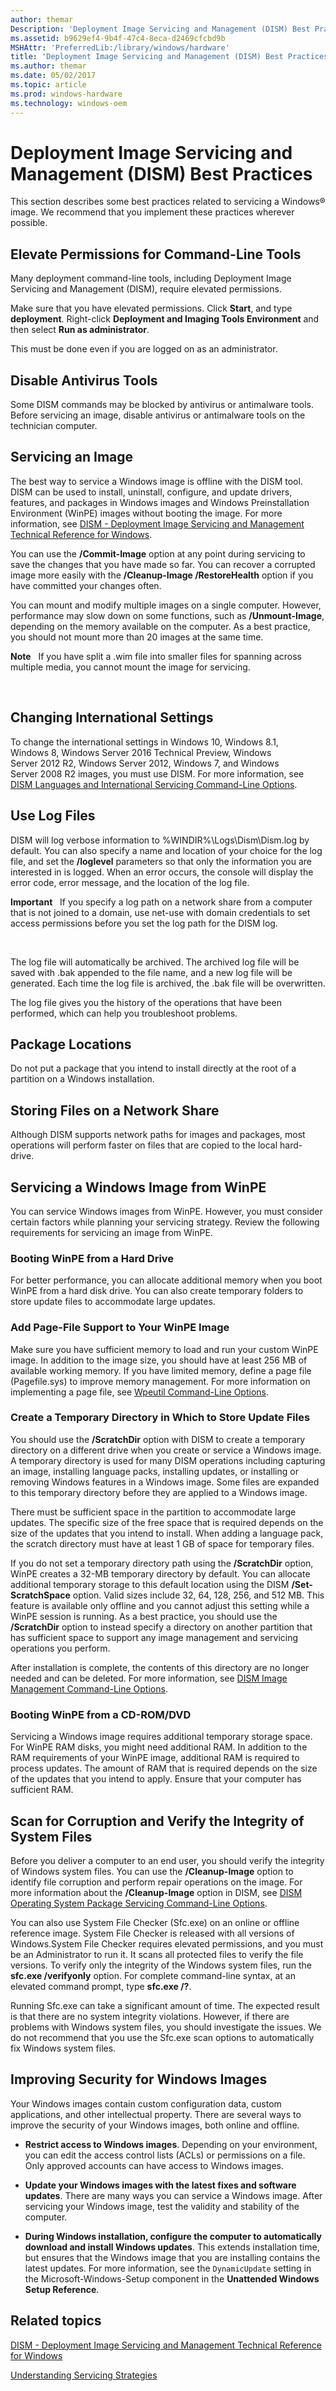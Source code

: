 ```yaml
---
author: themar
Description: 'Deployment Image Servicing and Management (DISM) Best Practices'
ms.assetid: b9629ef4-9b4f-47c4-8eca-d2469cfcbd9b
MSHAttr: 'PreferredLib:/library/windows/hardware'
title: 'Deployment Image Servicing and Management (DISM) Best Practices'
ms.author: themar
ms.date: 05/02/2017
ms.topic: article
ms.prod: windows-hardware
ms.technology: windows-oem
---
```


# Deployment Image Servicing and Management (DISM) Best Practices


This section describes some best practices related to servicing a Windows® image. We recommend that you implement these practices wherever possible.


## <span id="BKMK_elevate"></span><span id="bkmk_elevate"></span><span id="BKMK_ELEVATE"></span>Elevate Permissions for Command-Line Tools


Many deployment command-line tools, including Deployment Image Servicing and Management (DISM), require elevated permissions.

Make sure that you have elevated permissions. Click **Start**, and type **deployment**. Right-click **Deployment and Imaging Tools Environment** and then select **Run as administrator**.

This must be done even if you are logged on as an administrator.

## <span id="BKMK_av"></span><span id="bkmk_av"></span><span id="BKMK_AV"></span>Disable Antivirus Tools


Some DISM commands may be blocked by antivirus or antimalware tools. Before servicing an image, disable antivirus or antimalware tools on the technician computer.

## <span id="BKMK_servicing"></span><span id="bkmk_servicing"></span><span id="BKMK_SERVICING"></span>Servicing an Image


The best way to service a Windows image is offline with the DISM tool. DISM can be used to install, uninstall, configure, and update drivers, features, and packages in Windows images and Windows Preinstallation Environment (WinPE) images without booting the image. For more information, see [DISM - Deployment Image Servicing and Management Technical Reference for Windows](dism---deployment-image-servicing-and-management-technical-reference-for-windows.md).

You can use the **/Commit-Image** option at any point during servicing to save the changes that you have made so far. You can recover a corrupted image more easily with the **/Cleanup-Image /RestoreHealth** option if you have committed your changes often.

You can mount and modify multiple images on a single computer. However, performance may slow down on some functions, such as **/Unmount-Image**, depending on the memory available on the computer. As a best practice, you should not mount more than 20 images at the same time.

**Note**  
If you have split a .wim file into smaller files for spanning across multiple media, you cannot mount the image for servicing.

 

## <span id="BKMK_intl"></span><span id="bkmk_intl"></span><span id="BKMK_INTL"></span>Changing International Settings


To change the international settings in Windows 10, Windows 8.1, Windows 8, Windows Server 2016 Technical Preview, Windows Server 2012 R2, Windows Server 2012, Windows 7, and Windows Server 2008 R2 images, you must use DISM. For more information, see [DISM Languages and International Servicing Command-Line Options](dism-languages-and-international-servicing-command-line-options.md).

## <span id="BKMK_log"></span><span id="bkmk_log"></span><span id="BKMK_LOG"></span>Use Log Files


DISM will log verbose information to %WINDIR%\\Logs\\Dism\\Dism.log by default. You can also specify a name and location of your choice for the log file, and set the **/loglevel** parameters so that only the information you are interested in is logged. When an error occurs, the console will display the error code, error message, and the location of the log file.

**Important**  
If you specify a log path on a network share from a computer that is not joined to a domain, use net-use with domain credentials to set access permissions before you set the log path for the DISM log.

 

The log file will automatically be archived. The archived log file will be saved with .bak appended to the file name, and a new log file will be generated. Each time the log file is archived, the .bak file will be overwritten.

The log file gives you the history of the operations that have been performed, which can help you troubleshoot problems.

## <span id="BKMK_pkg"></span><span id="bkmk_pkg"></span><span id="BKMK_PKG"></span>Package Locations


Do not put a package that you intend to install directly at the root of a partition on a Windows installation.

## <span id="NetShare"></span><span id="netshare"></span><span id="NETSHARE"></span>Storing Files on a Network Share


Although DISM supports network paths for images and packages, most operations will perform faster on files that are copied to the local hard-drive.

## <span id="BKMK_PE"></span><span id="bkmk_pe"></span>Servicing a Windows Image from WinPE


You can service Windows images from WinPE. However, you must consider certain factors while planning your servicing strategy. Review the following requirements for servicing an image from WinPE.

### <span id="Booting_WinPE_from_a_Hard_Drive"></span><span id="booting_winpe_from_a_hard_drive"></span><span id="BOOTING_WINPE_FROM_A_HARD_DRIVE"></span>Booting WinPE from a Hard Drive

For better performance, you can allocate additional memory when you boot WinPE from a hard disk drive. You can also create temporary folders to store update files to accommodate large updates.

### <span id="Add_Page-File_Support_to_Your_WinPE_Image"></span><span id="add_page-file_support_to_your_winpe_image"></span><span id="ADD_PAGE-FILE_SUPPORT_TO_YOUR_WINPE_IMAGE"></span>Add Page-File Support to Your WinPE Image

Make sure you have sufficient memory to load and run your custom WinPE image. In addition to the image size, you should have at least 256 MB of available working memory. If you have limited memory, define a page file (Pagefile.sys) to improve memory management. For more information on implementing a page file, see [Wpeutil Command-Line Options](wpeutil-command-line-options.md).

### <span id="Create_a_Temporary_Directory_in_Which_to_Store_Update_Files"></span><span id="create_a_temporary_directory_in_which_to_store_update_files"></span><span id="CREATE_A_TEMPORARY_DIRECTORY_IN_WHICH_TO_STORE_UPDATE_FILES"></span>Create a Temporary Directory in Which to Store Update Files

You should use the **/ScratchDir** option with DISM to create a temporary directory on a different drive when you create or service a Windows image. A temporary directory is used for many DISM operations including capturing an image, installing language packs, installing updates, or installing or removing Windows features in a Windows image. Some files are expanded to this temporary directory before they are applied to a Windows image.

There must be sufficient space in the partition to accommodate large updates. The specific size of the free space that is required depends on the size of the updates that you intend to install. When adding a language pack, the scratch directory must have at least 1 GB of space for temporary files.

If you do not set a temporary directory path using the **/ScratchDir** option, WinPE creates a 32-MB temporary directory by default. You can allocate additional temporary storage to this default location using the DISM **/Set-ScratchSpace** option. Valid sizes include 32, 64, 128, 256, and 512 MB. This feature is available only offline and you cannot adjust this setting while a WinPE session is running. As a best practice, you should use the **/ScratchDir** option to instead specify a directory on another partition that has sufficient space to support any image management and servicing operations you perform.

After installation is complete, the contents of this directory are no longer needed and can be deleted. For more information, see [DISM Image Management Command-Line Options](dism-image-management-command-line-options-s14.md).

### <span id="Booting_WinPE_from_a_CD-ROM_DVD"></span><span id="booting_winpe_from_a_cd-rom_dvd"></span><span id="BOOTING_WINPE_FROM_A_CD-ROM_DVD"></span>Booting WinPE from a CD-ROM/DVD

Servicing a Windows image requires additional temporary storage space. For WinPE RAM disks, you might need additional RAM. In addition to the RAM requirements of your WinPE image, additional RAM is required to process updates. The amount of RAM that is required depends on the size of the updates that you intend to apply. Ensure that your computer has sufficient RAM.

## <span id="BKMK_verify"></span><span id="bkmk_verify"></span><span id="BKMK_VERIFY"></span>Scan for Corruption and Verify the Integrity of System Files


Before you deliver a computer to an end user, you should verify the integrity of Windows system files. You can use the **/Cleanup-Image** option to identify file corruption and perform repair operations on the image. For more information about the **/Cleanup-Image** option in DISM, see [DISM Operating System Package Servicing Command-Line Options](dism-operating-system-package-servicing-command-line-options.md).

You can also use System File Checker (Sfc.exe) on an online or offline reference image. System File Checker is released with all versions of Windows.System File Checker requires elevated permissions, and you must be an Administrator to run it. It scans all protected files to verify the file versions. To verify only the integrity of the Windows system files, run the **sfc.exe /verifyonly** option. For complete command-line syntax, at an elevated command prompt, type **sfc.exe /?**.

Running Sfc.exe can take a significant amount of time. The expected result is that there are no system integrity violations. However, if there are problems with Windows system files, you should investigate the issues. We do not recommend that you use the Sfc.exe scan options to automatically fix Windows system files.

## <span id="Security"></span><span id="security"></span><span id="SECURITY"></span>Improving Security for Windows Images


Your Windows images contain custom configuration data, custom applications, and other intellectual property. There are several ways to improve the security of your Windows images, both online and offline.

-   **Restrict access to Windows images**. Depending on your environment, you can edit the access control lists (ACLs) or permissions on a file. Only approved accounts can have access to Windows images.

-   **Update your Windows images with the latest fixes and software updates**. There are many ways you can service a Windows image. After servicing your Windows image, test the validity and stability of the computer.

-   **During Windows installation, configure the computer to automatically download and install Windows updates**. This extends installation time, but ensures that the Windows image that you are installing contains the latest updates. For more information, see the `DynamicUpdate` setting in the Microsoft-Windows-Setup component in the **Unattended Windows Setup Reference**.

## <span id="related_topics"></span>Related topics


[DISM - Deployment Image Servicing and Management Technical Reference for Windows](dism---deployment-image-servicing-and-management-technical-reference-for-windows.md)

[Understanding Servicing Strategies](understanding-servicing-strategies.md)

 

 






